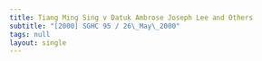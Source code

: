 ```yaml
---
title: Tiang Ming Sing v Datuk Ambrose Joseph Lee and Others
subtitle: "[2000] SGHC 95 / 26\_May\_2000"
tags: null
layout: single
---
```


